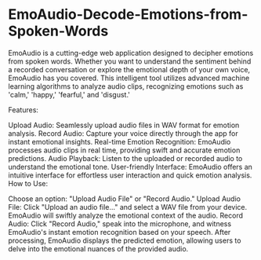 # EmoAudio-Decode-Emotions-from-Spoken-Words
EmoAudio is a cutting-edge web application designed to decipher emotions from spoken words. Whether you want to understand the sentiment behind a recorded conversation or explore the emotional depth of your own voice, EmoAudio has you covered. This intelligent tool utilizes advanced machine learning algorithms to analyze audio clips, recognizing emotions such as 'calm,' 'happy,' 'fearful,' and 'disgust.'

Features:

Upload Audio: Seamlessly upload audio files in WAV format for emotion analysis.
Record Audio: Capture your voice directly through the app for instant emotional insights.
Real-time Emotion Recognition: EmoAudio processes audio clips in real time, providing swift and accurate emotion predictions.
Audio Playback: Listen to the uploaded or recorded audio to understand the emotional tone.
User-friendly Interface: EmoAudio offers an intuitive interface for effortless user interaction and quick emotion analysis.
How to Use:

Choose an option: "Upload Audio File" or "Record Audio."
Upload Audio File: Click "Upload an audio file..." and select a WAV file from your device. EmoAudio will swiftly analyze the emotional context of the audio.
Record Audio: Click "Record Audio," speak into the microphone, and witness EmoAudio's instant emotion recognition based on your speech.
After processing, EmoAudio displays the predicted emotion, allowing users to delve into the emotional nuances of the provided audio.
